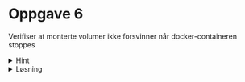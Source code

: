 # Oppgave 6
Verifiser at monterte volumer ikke forsvinner når docker-containeren stoppes

<details>
  <summary>Hint</summary>

  `docker run --volume`
</details>

<details>
  <summary>Løsning</summary>

  ```
  ❯ mkdir persistent
  ❯ docker run -it -v ./persistent:/workfolder busybox
  / # echo "hello" > workfolder/test.txt

  ❯ cat persistent/test.txt
  hello
  ```
</details>
